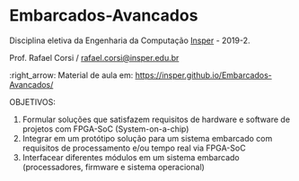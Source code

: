 # Embarcados-Avancados

Disciplina eletiva da Engenharia da Computação [Insper](https://www.insper.edu.br/) - 2019-2.

Prof. Rafael Corsi / rafael.corsi@insper.edu.br

:right_arrow: Material de aula em: https://insper.github.io/Embarcados-Avancados/ 


OBJETIVOS:

1. Formular soluções que satisfazem requisitos de hardware e software de projetos com FPGA-SoC (System-on-a-chip) 
2. Integrar em um protótipo solução para um sistema embarcado com requisitos de processamento e/ou tempo real via FPGA-SoC
3. Interfacear diferentes módulos em um sistema embarcado (processadores, firmware e sistema operacional)
